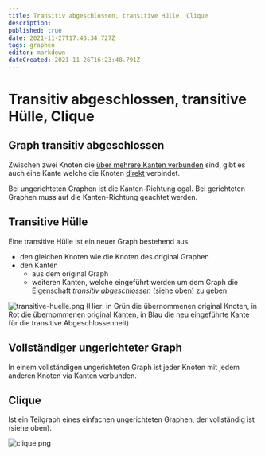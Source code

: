 ```yaml
---
title: Transitiv abgeschlossen, transitive Hülle, Clique
description: 
published: true
date: 2021-11-27T17:43:34.727Z
tags: graphen
editor: markdown
dateCreated: 2021-11-26T16:23:48.791Z
---
```


# Transitiv abgeschlossen, transitive Hülle, Clique
## Graph transitiv abgeschlossen
Zwischen zwei Knoten die <u>über mehrere Kanten verbunden</u> sind, gibt es auch eine Kante welche die Knoten <u>direkt</u> verbindet.

Bei ungerichteten Graphen ist die Kanten-Richtung egal.
Bei gerichteten Graphen muss auf die Kanten-Richtung geachtet werden.

## Transitive Hülle
Eine transitive Hülle ist ein neuer Graph bestehend aus
- den gleichen Knoten wie die Knoten des original Graphen
- den Kanten
  - aus dem original Graph
  - weiteren Kanten, welche eingeführt werden um dem Graph die Eigenschaft *transitiv abgeschlossen* (siehe oben) zu geben

![transitive-huelle.png](/transitive-huelle.png)
(Hier: in Grün die übernommenen original Knoten, in Rot die übernommenen original Kanten, in Blau die neu eingeführte Kante für die transitive Abgeschlossenheit)

## Vollständiger ungerichteter Graph
In einem vollständigen ungerichteten Graph ist jeder Knoten mit jedem anderen Knoten via Kanten verbunden.

## Clique
Ist ein Teilgraph eines einfachen ungerichteten Graphen, der vollständig ist (siehe oben).

![clique.png](/clique.png)